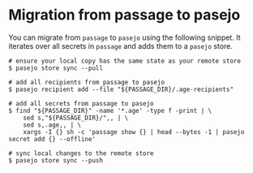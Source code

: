 # Migration from passage to pasejo

You can migrate from `passage` to `pasejo` using the following snippet. It iterates over all secrets in `passage` and adds them to a `pasejo` store.

```shell
# ensure your local copy has the same state as your remote store
$ pasejo store sync --pull

# add all recipients from passage to pasejo
$ pasejo recipient add --file "${PASSAGE_DIR}/.age-recipients"

# add all secrets from passage to pasejo
$ find "${PASSAGE_DIR}" -name '*.age' -type f -print | \
    sed s,"${PASSAGE_DIR}/",, | \
    sed s,.age,, | \
    xargs -I {} sh -c 'passage show {} | head --bytes -1 | pasejo secret add {} --offline'

# sync local changes to the remote store
$ pasejo store sync --push
```
